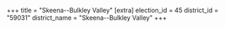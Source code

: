+++
title = "Skeena--Bulkley Valley"
[extra]
election_id = 45
district_id = "59031"
district_name = "Skeena--Bulkley Valley"
+++
